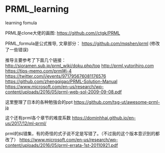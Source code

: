 # PRML_learning
learning fomula

PRML是clone大佬的画图:
https://github.com//ctgk/PRML

PRML_formula是公式推导,
文章部分：
https://github.com/mqshen/prml (修改了一些错误)

推导主要参考了下面几个链接：
http://sioramen.sub.jp/prml_wiki/doku.php/top
http://prml.yutorihiro.com
https://tips-memo.com/prml#i-4
https://twitter.com/i/events/971795676081176576
https://github.com/zhengqigao/PRML-Solution-Manual
https://www.microsoft.com/en-us/research/wp-content/uploads/2016/05/prml-web-sol-2009-09-08.pdf

这里整理了日本的各种勉強会的ppt
https://github.com/tsg-ut/awesome-prml-ja

这个还有prml各个章节的难度系数
https://dominhhai.github.io/en-us/2017/12/ml-prml/

prml的纠错集，有的奇怪的式子说不定是写错了。（不过我的这个版本意识到的都改了）
https://www.microsoft.com/en-us/research/wp-content/uploads/2016/05/prml-errata-1st-20110921.pdf
